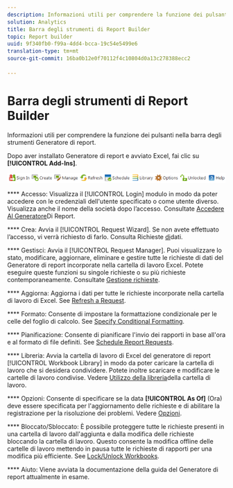 ```yaml
---
description: Informazioni utili per comprendere la funzione dei pulsanti nella barra degli strumenti Generatore di report.
solution: Analytics
title: Barra degli strumenti di Report Builder
topic: Report builder
uuid: 9f340fb0-f99a-4dd4-bcca-19c54e5499e6
translation-type: tm+mt
source-git-commit: 16ba0b12e0f70112f4c10804d0a13c278388ecc2

---
```



# Barra degli strumenti di Report Builder

Informazioni utili per comprendere la funzione dei pulsanti nella barra degli strumenti Generatore di report.

Dopo aver installato Generatore di report e avviato Excel, fai clic su **[!UICONTROL Add-Ins]**.

![](assets/report_builder_toolbar.png)

**** Accesso: Visualizza il [!UICONTROL Login] modulo in modo da poter accedere con le credenziali dell'utente specificato o come utente diverso. Visualizza anche il nome della società dopo l’accesso. Consultate [Accedere Al Generatore](/help/analyze/report-builder/setup/t-loggin-in-to-reportbuilder.md)Di Report.

**** Crea: Avvia il [!UICONTROL Request Wizard]. Se non avete effettuato l’accesso, vi verrà richiesto di farlo. Consulta Richieste [di](/help/analyze/report-builder/data-requests/data-requests.md)dati.

**** Gestisci: Avvia il [!UICONTROL Request Manager]. Puoi visualizzare lo stato, modificare, aggiornare, eliminare e gestire tutte le richieste di dati del Generatore di report incorporate nella cartella di lavoro Excel. Potete eseguire queste funzioni su singole richieste o su più richieste contemporaneamente. Consultate [Gestione richieste](/help/analyze/report-builder/manage-requests/r-arb-manage-requests.md).

**** Aggiorna: Aggiorna i dati per tutte le richieste incorporate nella cartella di lavoro di Excel. See [Refresh a Request](/help/analyze/report-builder/manage-requests/t-refresh-a-request.md).

**** Formato: Consente di impostare la formattazione condizionale per le celle del foglio di calcolo. See [Specify Conditional Formatting](/help/analyze/report-builder/manage-requests/specify-conditional-formatting.md).

**** Pianificazione: Consente di pianificare l'invio dei rapporti in base all'ora e al formato di file definiti. See [Schedule Report Requests](/help/analyze/report-builder/schedule-report-requests.md).

**** Libreria: Avvia la cartella di lavoro di Excel del generatore di report [!UICONTROL Workbook Library] in modo da poter caricare la cartella di lavoro che si desidera condividere. Potete inoltre scaricare e modificare le cartelle di lavoro condivise. Vedere [Utilizzo della libreria](/help/analyze/report-builder/workbook-library/t-upload-a-workbook.md)della cartella di lavoro.

**** Opzioni: Consente di specificare se la data **[!UICONTROL As Of]** (Ora) deve essere specificata per l'aggiornamento delle richieste e di abilitare la registrazione per la risoluzione dei problemi. Vedere [Opzioni](/help/analyze/report-builder/options.md).

**** Bloccato/Sbloccato: È possibile proteggere tutte le richieste presenti in una cartella di lavoro dall'aggiunta e dalla modifica delle richieste bloccando la cartella di lavoro. Questo consente la modifica offline delle cartelle di lavoro mettendo in pausa tutte le richieste di rapporti per una modifica più efficiente. See [Lock/Unlock Workbooks](/help/analyze/report-builder/workbook-library/protect-wb.md).

**** Aiuto: Viene avviata la documentazione della guida del Generatore di report attualmente in esame.
